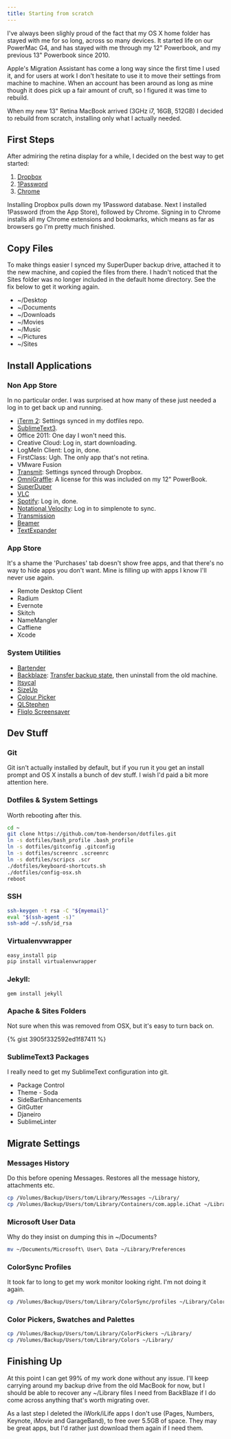 ```yaml
---
title: Starting from scratch
---
```


I've always been slighly proud of the fact that my OS X home folder has stayed with me for so long, across so many devices. It started life on our PowerMac G4, and has stayed with me through my 12" Powerbook, and my previous 13" Powerbook since 2010. 

Apple's Migration Assistant has come a long way since the first time I used it, and for users at work I don't hesitate to use it to move their settings from machine to machine. When an account has been around as long as mine though it does pick up a fair amount of cruft, so I figured it was time to rebuild.

When my new 13" Retina MacBook arrived (3GHz i7, 16GB, 512GB) I decided to rebuild from scratch, installing only what I actually needed. 

## First Steps

After admiring the retina display for a while, I decided on the best way to get started:

1. [Dropbox](http://www.dropbox.com)
2. [1Password](https://agilebits.com/onepassword)
3. [Chrome](https://www.google.com/chrome/browser/)

Installing Dropbox pulls down my 1Password database. Next I installed 1Password (from the App Store), followed by Chrome. Signing in to Chrome installs all my Chrome extensions and bookmarks, which means as far as browsers go I'm pretty much finished.

## Copy Files

To make things easier I synced my SuperDuper backup drive, attached it to the new machine, and copied the files from there. I hadn't noticed that the Sites folder was no longer included in the default home directory. See the fix below to get it working again.

 * ~/Desktop
 * ~/Documents
 * ~/Downloads
 * ~/Movies
 * ~/Music
 * ~/Pictures
 * ~/Sites

## Install Applications

### Non App Store

In no particular order. I was surprised at how many of these just needed a log in to get back up and running. 

 * [iTerm 2](http://iterm2.com/): Settings synced in my dotfiles repo.
 * [SublimeText3](http://www.sublimetext.com/3).
 * Office 2011: One day I won't need this.
 * Creative Cloud: Log in, start downloading.
 * LogMeIn Client: Log in, done.
 * FirstClass: Ugh. The only app that's not retina.
 * VMware Fusion
 * [Transmit](http://panic.com/transmit/): Settings synced through Dropbox.
 * [OmniGraffle](https://www.omnigroup.com/omnigraffle): A license for this was included on my 12" PowerBook.
 * [SuperDuper](http://www.shirt-pocket.com/SuperDuper/SuperDuperDescription.html)
 * [VLC](http://www.videolan.org/)
 * [Spotify](http://spotify.com/): Log in, done.
 * [Notational Velocity](http://notational.net/): Log in to simplenote to sync.
 * [Transmission](https://www.transmissionbt.com/)
 * [Beamer](http://beamer-app.com/)
 * [TextExpander](http://smilesoftware.com/TextExpander/index.html)
 
### App Store

It's a shame the 'Purchases' tab doesn't show free apps, and that there's no way to hide apps you don't want. Mine is filling up with apps I know I'll never use again.

 * Remote Desktop Client
 * Radium
 * Evernote
 * Skitch
 * NameMangler
 * Caffiene
 * Xcode

### System Utilities

 * [Bartender](http://www.macbartender.com/)
 * [Backblaze](http://backblaze.com): [Transfer backup state](https://help.backblaze.com/entries/20198082-How-do-I-install-a-new-OS-or-move-computers-and-not-have-Backblaze-upload-all-my-files-again-), then uninstall from the old machine.
 * [Itsycal](http://www.mowglii.com/itsycal/)
 * [SizeUp](http://www.irradiatedsoftware.com/sizeup/)
 * [Colour Picker](https://github.com/tom-henderson/colour-picker)
 * [QLStephen](http://whomwah.github.io/qlstephen/)
 * [Fliqlo Screensaver](http://fliqlo.com/)

## Dev Stuff

### Git

Git isn't actually installed by default, but if you run it you get an install prompt and OS X installs a bunch of dev stuff. I wish I'd paid a bit more attention here. 

### Dotfiles & System Settings

Worth rebooting after this. 

```bash
cd ~
git clone https://github.com/tom-henderson/dotfiles.git
ln -s dotfiles/bash_profile .bash_profile
ln -s dotfiles/gitconfig .gitconfig
ln -s dotfiles/screenrc .screenrc
ln -s dotfiles/scripcs .scr
./dotfiles/keyboard-shortcuts.sh
./dotfiles/config-osx.sh
reboot
```

### SSH
```bash
ssh-keygen -t rsa -C "${myemail}"
eval "$(ssh-agent -s)"
ssh-add ~/.ssh/id_rsa
```

### Virtualenvwrapper
```bash
easy_install pip
pip install virtualenvwrapper
```

### Jekyll:

    gem install jekyll

### Apache & Sites Folders

Not sure when this was removed from OSX, but it's easy to turn back on.

{% gist 3905f332592ed1f87411 %}

### SublimeText3 Packages

I really need to get my SublimeText configuration into git. 

 * Package Control
 * Theme - Soda
 * SideBarEnhancements
 * GitGutter
 * Djaneiro
 * SublimeLinter

## Migrate Settings

### Messages History

Do this before opening Messages. Restores all the message history, attachments etc.

```bash
cp /Volumes/Backup/Users/tom/Library/Messages ~/Library/
cp /Volumes/Backup/Users/tom/Library/Containers/com.apple.iChat ~/Library/Containers/
```

### Microsoft User Data

Why do they insist on dumping this in ~/Documents?

```bash
mv ~/Documents/Microsoft\ User\ Data ~/Library/Preferences
```

### ColorSync Profiles

It took far to long to get my work monitor looking right. I'm not doing it again.
```bash
cp /Volumes/Backup/Users/tom/Library/ColorSync/profiles ~/Library/ColorSync/
```

### Color Pickers, Swatches and Palettes
```bash
cp /Volumes/Backup/Users/tom/Library/ColorPickers ~/Library/
cp /Volumes/Backup/Users/tom/Library/Colors ~/Library/
```

## Finishing Up

At this point I can get 99% of my work done without any issue. I'll keep carrying around my backup drive from the old MacBook for now, but I should be able to recover any ~/Library files I need from BackBlaze if I do come across anything that's worth migrating over.

As a last step I deleted the iWork/iLife apps I don't use (Pages, Numbers, Keynote, iMovie and GarageBand), to free over 5.5GB of space. They may be great apps, but I'd rather just download them again if I need them.